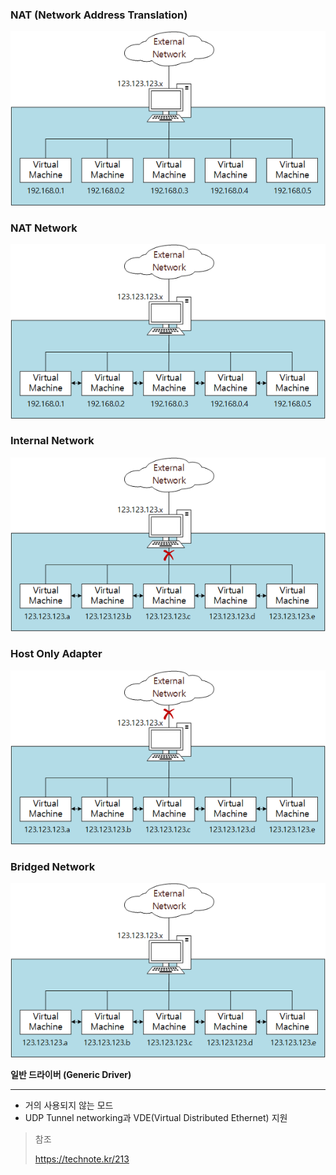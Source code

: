 ### NAT (Network Address Translation)

![NAT](./images/NAT.png)

### NAT Network

![NAT_Network](./images/NAT_Network.png)

### Internal Network

![Internal_Network](./images/Internal_Network.png)

### Host Only Adapter

![Host_Only_Adapter](./images/Host_Only_Adapter.png)

### Bridged Network

![Bridged_Network](./images/Bridged_Network.png)



**일반 드라이버 (Generic Driver)**

------

- 거의 사용되지 않는 모드
- UDP Tunnel networking과 VDE(Virtual Distributed Ethernet) 지원

> 참조
>
>  https://technote.kr/213

